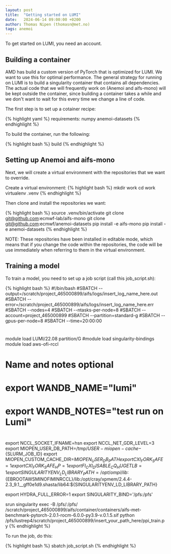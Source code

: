 ```yaml
---
layout: post
title:  "Getting started on LUMI"
date:   2024-06-14 09:00:00 +0200
author: Thomas Nipen (thomasn@met.no)
tags: anemoi
---
```


To get started on LUMI, you need an account.

## Building a container

AMD has build a custom version of PyTorch that is optimized for LUMI. We want to use this for optimal
performance. The general strategy for running on LUMI is to build a singularity container that contains all
dependencies. The actual code that we will frequently work on (Anemoi and aifs-mono) will be kept outside the
container, since building a container takes a while and we don't want to wait for this every time we change a
line of code.

The first step is to set up a cotainer recipe:

{% highlight yaml %}
requirements:
   numpy
   anemoi-datasets
{% endhighlight %}

To build the container, run the following:

{% highlight bash %}
build
{% endhighlight %}

## Setting up Anemoi and aifs-mono

Next, we will create a virtual environment with the repositories that we want to override.

Create a virtual environment:
{% highlight bash %}
mkdir work
cd work
virtualenv .venv
{% endhighlight %}

Then clone and install the repositories we want:

{% highlight bash %}
source .venv/bin/activate
git clone git@github.com:ecmwf-lab/aifs-mono
git clone git@github.com:ecmwf/anemoi-datasets
pip install -e aifs-mono
pip install -e anemoi-datasets
{% endhighlight %}

NOTE: These repositories have been installed in editable mode, which means that if you change the code within
the repositories, the code will be use immediately when referring to them in the virtual environment.

## Training a model

To train a model, you need to set up a job script (call this job_script.sh):

{% highlight bash %}
#!/bin/bash
#SBATCH --output=/scratch/project_465000899/aifs/logs/insert_log_name_here.out
#SBATCH --error=/scratch/project_465000899/aifs/logs/insert_log_name_here.err
#SBATCH --nodes=4
#SBATCH --ntasks-per-node=8
#SBATCH --account=project_465000899
#SBATCH --partition=standard-g
#SBATCH --gpus-per-node=8
#SBATCH --time=20:00:00
#
module load LUMI/22.08 partition/G
#module load singularity-bindings
module load aws-ofi-rccl

# Name and notes optional
# export WANDB_NAME="lumi"
# export WANDB_NOTES="test run on Lumi"
#
export NCCL_SOCKET_IFNAME=hsn
export NCCL_NET_GDR_LEVEL=3
export MIOPEN_USER_DB_PATH=/tmp/${USER}-miopen-cache-${SLURM_JOB_ID}
export MIOPEN_CUSTOM_CACHE_DIR=${MIOPEN_USER_DB_PATH}
export CXI_FORK_SAFE=1
export CXI_FORK_SAFE_HP=1
export FI_CXI_DISABLE_CQ_HUGETLB=1
export SINGULARITYENV_LD_LIBRARY_PATH=/opt/ompi/lib:${EBROOTAWSMINOFIMINRCCL}/lib:/opt/cray/xpmem/2.4.4-2.3_9.1__gff0e1d9.shasta/lib64:${SINGULARITYENV_LD_LIBRARY_PATH}

export HYDRA_FULL_ERROR=1
export SINGULARITY_BIND='/pfs:/pfs'

srun singularity exec -B /pfs/:/pfs/ /scratch/project_465000899/aifs/container/containers/aifs-met-benchmark-pytorch-2.0.1-rocm-6.0.0-py3.9-v.0.1.5.sif python /pfs/lustrep4/scratch/project_465000899/insert_your_path_here/ppi_train.py
{% endhighlight %}

To run the job, do this:

{% highlight bash %}
sbatch job_script.sh
{% endhighlight %}
